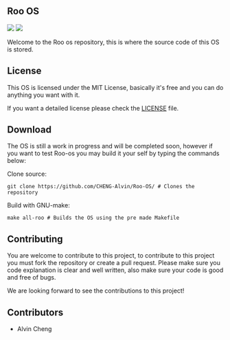 ## Roo OS
![](https://img.shields.io/github/languages/code-size/CHENG-Alvin/Roo-os) ![](https://img.shields.io/github/license/CHENG-Alvin/Roo-os)

Welcome to the Roo os repository, this is where the source code of this OS is stored.

## License 
This OS is licensed under the MIT License, basically it's free and you can do anything you want with it.

If you want a detailed license please check the [LICENSE](https://github.com/CHENG-Alvin/Roo-OS/blob/main/LICENSE/) file.

## Download
The OS is still a work in progress and will be completed soon, however if you want to test Roo-os you may build it your self by typing the commands below:

Clone source:
```
git clone https://github.com/CHENG-Alvin/Roo-OS/ # Clones the repository 
```

Build with GNU-make:

```
make all-roo # Builds the OS using the pre made Makefile
```

## Contributing
You are welcome to contribute to this project, to contribute to this project you must fork the repository or create a pull request.
Please make sure you code explanation is clear and well written, also make sure your code is good and free of bugs.

We are looking forward to see the contributions to this project!

## Contributors
- Alvin Cheng

#
